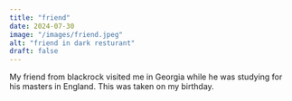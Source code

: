 ```yaml
---
title: "friend"
date: 2024-07-30
image: "/images/friend.jpeg"
alt: "friend in dark resturant"
draft: false
---
```


My friend from blackrock visited me in Georgia while he was studying for his masters in England. This was taken on my birthday.